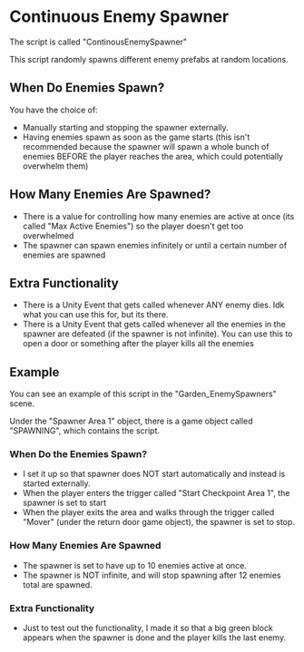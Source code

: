 
# Continuous Enemy Spawner

The script is called "ContinousEnemySpawner"

This script randomly spawns different enemy prefabs at random locations.

## When Do Enemies Spawn?

You have the choice of:

- Manually starting and stopping the spawner externally.
- Having enemies spawn as soon as the game starts (this isn't recommended because the spawner will spawn a whole bunch of enemies BEFORE the player reaches the area, which could potentially overwhelm them)

## How Many Enemies Are Spawned?
- There is a value for controlling how many enemies are active at once (its called "Max Active Enemies") so the player doesn't get too overwhelmed
- The spawner can spawn enemies infinitely or until a certain number of enemies are spawned

## Extra Functionality
- There is a Unity Event that gets called whenever ANY enemy dies. Idk what you can use this for, but its there.
- There is a Unity Event that gets called whenever all the enemies in the spawner are defeated (if the spawner is not infinite). You can use this to open a door or something after the player kills all the enemies

## Example

You can see an example of this script in the "Garden_EnemySpawners" scene.

Under the "Spawner Area 1" object, there is a game object called "SPAWNING", which contains the script.

### When Do the Enemies Spawn?
- I set it up so that spawner does NOT start automatically and instead is started externally.
- When the player enters the trigger called "Start Checkpoint Area 1", the spawner is set to start
- When the player exits the area and walks through the trigger called "Mover" (under the return door game object), the spawner is set to stop.

### How Many Enemies Are Spawned
- The spawner is set to have up to 10 enemies active at once.
- The spawner is NOT infinite, and will stop spawning after 12 enemies total are spawned.

### Extra Functionality
- Just to test out the functionality, I made it so that a big green block appears when the spawner is done and the player kills the last enemy.
